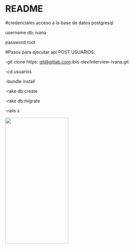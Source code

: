 # README

#credenciales acceso a la base de datos postgresql

username db: ivana

password:root

#Pasos para ejecutar api POST USUARIOS:

-git clone https: git@gitlab.com:ibis-dev/interview-ivana.git

-cd usuarios

-bundle install

-rake db:create

-rake db:migrate

-rails s


<img src="https://gitlab.com/ibis-dev/interview-ivana/-/blob/backend-frontend/usuarios/captura.png" width="200" height="400" />